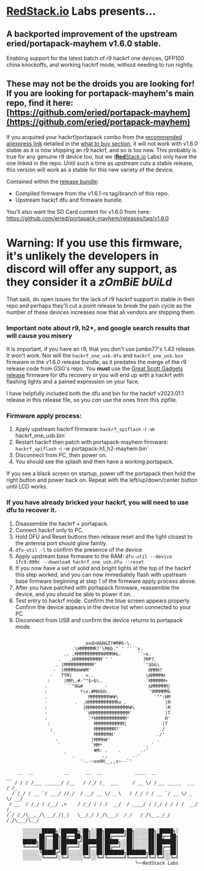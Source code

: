 # [**Red**Stack.io](https://www.redstack.io) Labs presents...
## A backported improvement of the upstream eried/portapack-mayhem v1.6.0 stable.

Enabling support for the latest batch of r9 hackrf one devices, QFP100 china knockoffs, and working hackrf mode, without needing to run nightly.

## These may not be the droids you are looking for! If you are looking for portapack-mayhem's main repo, find it here: [https://github.com/eried/portapack-mayhem](https://github.com/eried/portapack-mayhem)

If you acquired your hackrf/portapack combo from the [recommended aliexpress link](https://s.click.aliexpress.com/e/_DmU7GQX) detailed in the [what to buy section](https://github.com/eried/portapack-mayhem#what-to-buy), it will not work with v1.6.0 stable as it is now shipping an r9 hackrf, and so is too new. This probably is true for any genuine r9 device too, but we ([**Red**Stack.io](https://www.redstack.io) Labs) only have the one linked in the repo. Until such a time as upstream cuts a stable release, this version will work as a stable for this new variety of the device.

Contained within the [release bundle](https://github.com/redstackio/portapack-mayhem/releases/tag/v1.6.1-rs):

- Compiled firmware from the v1.6.1-rs tag/branch of this repo.
- Upstream hackrf dfu and firmware bundle.

You'll also want the SD Card content for v1.6.0 from here: https://github.com/eried/portapack-mayhem/releases/tag/v1.6.0

# Warning: If you use this firmware, it's unlikely the developers in discord will offer any support, as they consider it a _zOmBiE bUiLd_

That said, do open issues for the lack of r9 hackrf support in stable in their repo and perhaps they'll cut a point release to break the pain cycle as the number of these devices increases now that ali vendors are shipping them.

### Important note about r9, h2+, and google search results that will cause you misery
It is important, if you have an r9, that you don't use jumbo77's 1.43 release. It won't work. Nor will the `hackrf_one_usb.dfu` and `hackrf_one_usb.bin` firmware in the v1.6.0 release bundle, as it predates the merge of the r9 release code from GSG's repo. You **must** use the [Great Scott Gadgets release](https://github.com/greatscottgadgets/hackrf/releases/tag/v2023.01.1) firmware for dfu recovery or you will end up with a hackrf with flashing lights and a pained expression on your face.

I have helpfully included both the dfu and bin for the hackrf v2023.01.1 release in this release file, so you _can_ use the ones from this zipfile.

### Firmware apply process:

1. Apply upstream hackrf firmware:
`hackrf_spiflash` -i -w hackrf_one_usb.bin`
2. Restart hackrf then patch with portapack-mayhem firmware:
`hackrf_spiflash` -i -w portapack-h1_h2-mayhem.bin`
3. Disconnect from PC, then power on.
4. You should see the splash and then have a working portapack.

If you see a black screen on startup, power off the portapack then hold the right button and power back on. Repeat with the left/up/down/center button until LCD works.

### If you have already bricked your hackrf, you will need to use dfu to recover it.

1. Disassemble the hackrf + portapack.
2. Connect hackrf only to PC.
3. Hold DFU and Reset buttons then release reset and the light closest to the antenna port should glow faintly.
4. `dfu-util -l` to confirm the presence of the device
5. Apply upstream base firmware to the RAM:
`dfu-util --device 1fc9:000c --download hackrf_one_usb.dfu --reset`
6. If you now have a set of solid and bright lights at the top of the hackrf this step worked, and you can now immediately flash with upstream base firmware beginning at step 1 of the firmware apply process above.
7. After you have patched with portapack firmware, reassemble the device, and you should be able to power it on.
8. Test entry to hackrf mode. Confirm the blue screen appears properly. Confirm the device appears in the device list when connected to your PC
9. Disconnect from USB and confirm the device returns to portapack mode.

```
                            
                            _ood>H&H&Z?#M#b-\.
                        .\HMMMMMR?`\M6b."`' ''``v.
                     .. .MMMMMMMMMMHMMM#&.      ``~o.
                   .   ,HMMMMMMMMMM`' '           ?MP?.
                  . |MMMMMMMMMMM'                 `"$b&\
                 -  |MMMMHH##M'                     HMMH?
                -   TTM|     >..                   \HMMMMH
               :     |MM\,#-""$~b\.                `MMMMMM+
              .       ``"H&#        -               &MMMMMM|
              :            *\v,#MHddc.              `9MMMMMb
              .               MMMMMMMM##\             `"":HM
              -          .  .HMMMMMMMMMMRo_.              |M
              :             |MMMMMMMMMMMMMMMM#\           :M
              -              `HMMMMMMMMMMMMMM'            |T
              :               `*HMMMMMMMMMMM'             H'
               :                MMMMMMMMMMM|             |T
                ;               MMMMMMMM?'              ./
                 `              MMMMMMH'               ./'
                  -            |MMMH#'                 .
                   `           `MM*                . `
                     _          #M: .    .       .-'
                        .          .,         .-'
                           '-.-~ooHH__,,v~--`'

    __  __           __      __  __            ____  __                 __
   / / / /___ ______/ /__   / /_/ /_  ___     / __ \/ /___ _____  ___  / /_
  / /_/ / __ `/ ___/ //_/  / __/ __ \/ _ \   / /_/ / / __ `/ __ \/ _ \/ __/
 / __  / /_/ / /__/ ,<    / /_/ / / /  __/  / ____/ / /_/ / / / /  __/ /_
/_/ /_/\__,_/\___/_/|_|   \__/_/ /_/\___/  /_/   /_/\__,_/_/ /_/\___/\__/

      ░░░░░░░█████╗░██████╗░██╗░░██╗███████╗██╗░░░░░██╗░█████╗░
      ░░░░░░██╔══██╗██╔══██╗██║░░██║██╔════╝██║░░░░░██║██╔══██╗
      █████╗██║░░██║██████╔╝███████║█████╗░░██║░░░░░██║███████║
      ╚════╝██║░░██║██╔═══╝░██╔══██║██╔══╝░░██║░░░░░██║██╔══██║
      ░░░░░░╚█████╔╝██║░░░░░██║░░██║███████╗███████╗██║██║░░██║
      ░░░░░░░╚════╝░╚═╝░░░░░╚═╝░░╚═╝╚══════╝╚══════╝╚═╝╚═╝░░╚═╝
                                               └──RedStack Labs
```